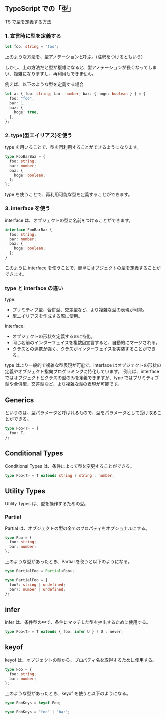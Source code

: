## TypeScript での「型」

TS で型を定義する方法

### 1. 宣言時に型を定義する

```typescript
let foo: string = "foo";
```

上のような方法を、型アノテーションと呼ぶ。(注釈をつけるともいう)

しかし、上の方法だと型が複雑になると、型アノテーションが長くなってしまい、複雑になりますし、再利用もできません。

例えば、以下のような型を定義する場合

```typescript
let a: { foo: string; bar: number; baz: { hoge: boolean } } = {
  foo: "foo",
  bar: 1,
  baz: {
    hoge: true,
  },
};
```

### 2. type(型エイリアス)を使う

type を用いることで、型を再利用することができるようになります。

```typescript
type FooBarBaz = {
  foo: string;
  bar: number;
  baz: {
    hoge: boolean;
  };
};
```

type を使うことで、再利用可能な型を定義することができます。

### 3. interface を使う

interface は、オブジェクトの型に名前をつけることができます。

```typescript
interface FooBarBaz {
  foo: string;
  bar: number;
  baz: {
    hoge: boolean;
  };
}
```

このように interface を使うことで、簡単にオブジェクトの型を定義することができます。

### type と interface の違い

type:

- プリミティブ型、合併型、交差型など、より複雑な型の表現が可能。
- 型エイリアスを作成する際に使用。

interface:

- オブジェクトの形状を定義するのに特化。
- 同じ名前のインターフェイスを複数回宣言すると、自動的にマージされる。
- クラスとの連携が強く、クラスがインターフェイスを実装することができる。

type はより一般的で複雑な型表現が可能で、interface はオブジェクトの形状の定義やオブジェクト指向プログラミングに特化しています。
例えば、interface ではオブジェクトとクラスの型のみを定義できますが、type ではプリミティブ型や合併型、交差型など、より複雑な型の表現が可能です。

## Generics

<T> というのは、型パラメータと呼ばれるもので、型をパラメータとして受け取ることができる。

```typescript
type Foo<T> = {
  foo: T;
};
```

## Conditional Types

Conditional Types は、条件によって型を変更することができる。

```typescript
type Foo<T> = T extends string ? string : number;
```

## Utility Types

Utility Types は、型を操作するための型。

### Partial

Partial は、オブジェクトの型の全てのプロパティをオプショナルにする。

```typescript
type Foo = {
  foo: string;
  bar: number;
};
```

上のような型があったとき、Partial を使うと以下のようになる。

```typescript
type PartialFoo = Partial<Foo>;
```

```typescript
type PartialFoo = {
  foo?: string | undefined;
  bar?: number | undefined;
};
```

## infer

infer は、条件型の中で、条件にマッチした型を抽出するために使用する。

```typescript
type Foo<T> = T extends { foo: infer U } ? U : never;
```

## keyof

keyof は、オブジェクトの型から、プロパティ名を取得するために使用する。

```typescript
type Foo = {
  foo: string;
  bar: number;
};
```

上のような型があったとき、keyof を使うと以下のようになる。

```typescript
type FooKeys = keyof Foo;
```

```typescript
type FooKeys = "foo" | "bar";
```
